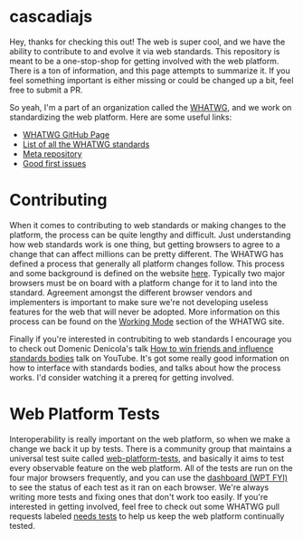 # cascadiajs

Hey, thanks for checking this out! The web is super cool, and we have the
ability to contribute to and evolve it via web standards. This repository
is meant to be a one-stop-shop for getting involved with the web platform.
There is a ton of information, and this page attempts to summarize it. If
you feel something important is either missing or could be changed up a bit,
feel free to submit a PR.

So yeah, I'm a part of an organization called the [WHATWG](https://whatwg.org/),
and we work on standardizing the web platform. Here are some useful links:

 - [WHATWG GitHub Page](https://github.com/whatwg/)
 - [List of all the WHATWG standards](https://spec.whatwg.org/)
 - [Meta repository](https://github.com/whatwg/meta/)
 - [Good first issues](https://github.com/search?q=org%3Awhatwg+label%3A%22good+first+issue%22+is%3Aopen)

# Contributing

When it comes to contributing to web standards or making changes to the platform,
the process can be quite lengthy and difficult. Just understanding how web standards
work is one thing, but getting browsers to agree to a change that can affect millions
can be pretty different. The WHATWG has defined a process that generally all platform
changes follow. This process and some background is defined on the website
[here](https://participate.whatwg.org/). Typically two major browsers must be on board
with a platform change for it to land into the standard. Agreement amongst the different
browser vendors and implementers is important to make sure we're not developing useless
features for the web that will never be adopted. More information on this process can be found
on the [Working Mode](https://whatwg.org/working-mode) section of the WHATWG site.

Finally if you're interested in contrubiting to web standards I encourage you to check out
Domenic Denicola's talk
[How to win friends and influence standards bodies](https://www.youtube.com/watch?v=hneN6aW-d9w)
talk on YouTube. It's got some really good information on how to interface with standards bodies,
and talks about how the process works. I'd consider watching it a prereq for getting involved.

# Web Platform Tests

Interoperability is really important on the web platform, so when we make a change
we back it up by tests. There is a community group that maintains a universal test
suite called [web-platform-tests](https://github.com/web-platform-tests), and basically
it aims to test every observable feature on the web platform. All of the tests are run
on the four major browsers frequently, and you can use the [dashboard (WPT FYI)](https://wpt.fyi)
to see the status of each test as it ran on each browser. We're always writing more tests and
fixing ones that don't work too easily. If you're interested in getting involved, feel free to
check out some WHATWG pull requests labeled [needs tests](https://github.com/search?q=org%3Awhatwg+label%3A%22needs+tests%22+is%3Aopen)
to help us keep the web platform continually tested.
